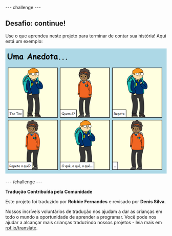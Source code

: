 --- challenge ---

## Desafio: continue!

Use o que aprendeu neste projeto para terminar de contar sua história! Aqui está um exemplo:

![captura de tela](images/story-final.png)

--- /challenge ---


**Tradução Contribuída pela Comunidade**

Este projeto foi traduzido por **Robbie Fernandes** e revisado por **Denis Silva**.

Nossos incríveis voluntários de tradução nos ajudam a dar as crianças em todo o mundo a oportunidade de aprender a programar. Você pode nos ajudar a alcançar mais crianças traduzindo nossos projetos - leia mais em [rpf.io/translate](https://rpf.io/translate).